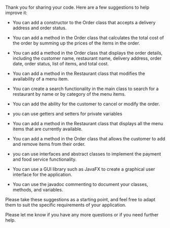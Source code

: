 Thank you for sharing your code. Here are a few suggestions to help improve it:


* You can add a constructor to the Order class that accepts a delivery address and order status.

* You can add a method in the Order class that calculates the total cost of the order by summing up the prices of the items in the order.

* You can add a method in the Order class that displays the order details, including the customer name, restaurant name, delivery address, order date, order status, list of items, and total cost.

* You can add a method in the Restaurant class that modifies the availability of a menu item.

* You can create a search functionality in the main class to search for a restaurant by name or by category of the menu items.

* You can add the ability for the customer to cancel or modify the order.

* you can use getters and setters for private variables

* You can add a method in the Restaurant class that displays all the menu items that are currently available.

* You can add a method in the Order class that allows the customer to add and remove items from their order.

* you can use interfaces and abstract classes to implement the payment and food service functionality.

* You can use a GUI library such as JavaFX to create a graphical user interface for the application.

* You can use the javadoc commenting to document your classes, methods, and variables.

Please take these suggestions as a starting point, and feel free to adapt them to suit the specific requirements of your application.

Please let me know if you have any more questions or if you need further help.
